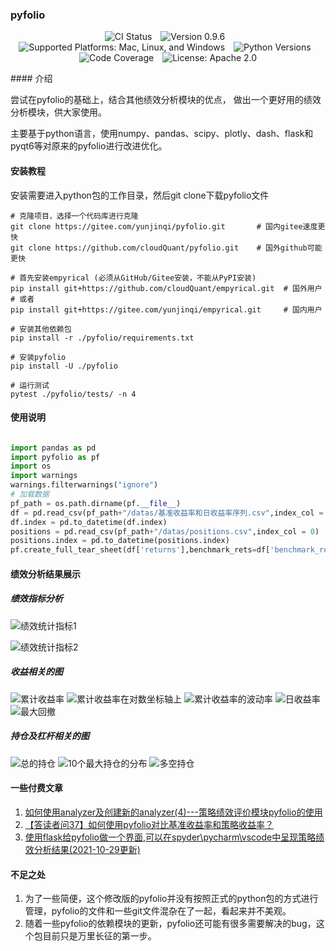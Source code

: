 ### pyfolio
<p style="text-align: center;">
    <img src="https://github.com/cloudQuant/pyfolio/workflows/CI/badge.svg" alt="CI Status" style="margin-right: 10px;"/>
    <img src="https://img.shields.io/badge/version-0.9.6-blueviolet.svg" alt="Version 0.9.6" style="margin-right: 10px;"/>
    <img src="https://img.shields.io/badge/platform-mac%7Clinux%7Cwin-yellow.svg" alt="Supported Platforms: Mac, Linux, and Windows" style="margin-right: 10px;"/>
    <img src="https://img.shields.io/badge/python-3.8%7C3.9%7C3.10%7C3.11%7C3.12%7C3.13-brightgreen.svg" alt="Python Versions" style="margin-right: 10px;"/>
    <img src="https://codecov.io/gh/cloudQuant/pyfolio/branch/master/graph/badge.svg" alt="Code Coverage" style="margin-right: 10px;"/>
    <img src="https://img.shields.io/badge/license-Apache%202.0-orange" alt="License: Apache 2.0"/>
</p>
#### 介绍

尝试在pyfolio的基础上，结合其他绩效分析模块的优点，
做出一个更好用的绩效分析模块，供大家使用。

主要基于python语言，使用numpy、pandas、scipy、plotly、dash、flask和
pyqt6等对原来的pyfolio进行改进优化。

#### 安装教程


安装需要进入python包的工作目录，然后git clone下载pyfolio文件

```
# 克隆项目，选择一个代码库进行克隆
git clone https://gitee.com/yunjinqi/pyfolio.git       # 国内gitee速度更快
git clone https://github.com/cloudQuant/pyfolio.git    # 国外github可能更快

# 首先安装empyrical (必须从GitHub/Gitee安装，不能从PyPI安装)
pip install git+https://github.com/cloudQuant/empyrical.git  # 国外用户
# 或者
pip install git+https://gitee.com/yunjinqi/empyrical.git     # 国内用户

# 安装其他依赖包
pip install -r ./pyfolio/requirements.txt

# 安装pyfolio
pip install -U ./pyfolio

# 运行测试
pytest ./pyfolio/tests/ -n 4
```

#### 使用说明

```python

import pandas as pd
import pyfolio as pf
import os
import warnings
warnings.filterwarnings("ignore")
# 加载数据
pf_path = os.path.dirname(pf.__file__)
df = pd.read_csv(pf_path+"/datas/基准收益率和日收益率序列.csv",index_col = 0)
df.index = pd.to_datetime(df.index)
positions = pd.read_csv(pf_path+"/datas/positions.csv",index_col = 0)
positions.index = pd.to_datetime(positions.index)
pf.create_full_tear_sheet(df['returns'],benchmark_rets=df['benchmark_rets'],positions= positions)

```



#### 绩效分析结果展示

##### 绩效指标分析

![绩效统计指标1](./img/image-20211218133956274.png)

![绩效统计指标2](./img/image-20211218134015808.png)


##### 收益相关的图

![累计收益率](./img/image-20211218134037434.png)
![累计收益率在对数坐标轴上](./img/image-20211218134059209.png)
![累计收益率的波动率](./img/image-20211218134125818.png)
![日收益率](./img/image-20211218134146879.png)
![最大回撤](./img/image-20211218134231902.png)

##### 持仓及杠杆相关的图

![总的持仓](./img/image-20211218134259958.png)
![10个最大持仓的分布](./img/image-20211218134322190.png)
![多空持仓](./img/image-20211218134342757.png)




#### 一些付费文章

1. [如何使用analyzer及创建新的analyzer(4)---策略绩效评价模块pyfolio的使用](https://yunjinqi.blog.csdn.net/article/details/110842730)
2. [【答读者问37】如何使用pyfolio对比基准收益率和策略收益率？](https://yunjinqi.blog.csdn.net/article/details/122012247)
3. [使用flask给pyfolio做一个界面,可以在spyder\pycharm\vscode中呈现策略绩效分析结果(2021-10-29更新)](https://yunjinqi.blog.csdn.net/article/details/121025639)

#### 不足之处

1. 为了一些简便，这个修改版的pyfolio并没有按照正式的python包的方式进行管理，pyfolio的文件和一些git文件混杂在了一起，看起来并不美观。
2. 随着一些pyfolio的依赖模块的更新，pyfolio还可能有很多需要解决的bug，这个包目前只是万里长征的第一步。
